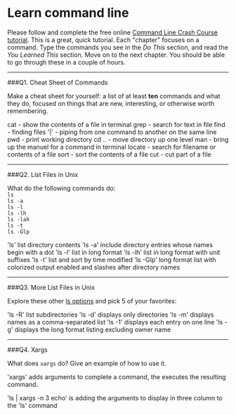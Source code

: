 # Learn command line

Please follow and complete the free online [Command Line Crash Course
tutorial](http://cli.learncodethehardway.org/book/). This is a great,
quick tutorial. Each "chapter" focuses on a command. Type the commands
you see in the _Do This_ section, and read the _You Learned This_
section. Move on to the next chapter. You should be able to go through
these in a couple of hours.

---

###Q1.  Cheat Sheet of Commands  

Make a cheat sheet for yourself: a list of at least **ten** commands and what they do, focused on things that are new, interesting, or otherwise worth remembering.

cat - show the contents of a file in terminal
grep - search for text in file
find - finding files
'|' - piping from one command to another on the same line
pwd - print working directory
cd .. - move directory up one level 
man - bring up the manuel for a command in terminal
locate - search for filename or contents of a file
sort - sort the contents of a file
cut - cut part of a file

---

###Q2.  List Files in Unix   

What do the following commands do:  
`ls`  
`ls -a`  
`ls -l`  
`ls -lh`  
`ls -lah`  
`ls -t`  
`ls -Glp`  

'ls' list directory contents
'ls -a' include directory entries whose names begin with a dot
'ls -l' list in long format
'ls -lh' list in long format with unit suffixes
'ls -t' list and sort by time modified
'ls -Glp' long format list with colorized output enabled and slashes after directory names

---

###Q3.  More List Files in Unix  

Explore these other [ls options](http://www.techonthenet.com/unix/basic/ls.php) and pick 5 of your favorites:

'ls -R' list subdirectories
'ls -d' displays only directories
'ls -m' displays names as a comma-separated list
'ls -1' displays each entry on one line
'ls -g' displays the long format listing excluding owner name

---

###Q4.  Xargs   

What does `xargs` do? Give an example of how to use it.

'xargs' adds arguments to complete a command, the executes the resulting command. 

'ls | xargs -n 3 echo' is adding the arguments to display in three column to the 'ls' command

 

